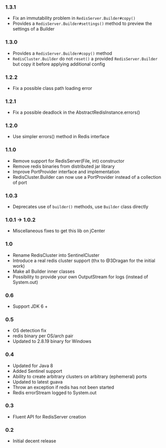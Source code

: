 ### 1.3.1

 * Fix an immutability problem in `RedisServer.Builder#copy()`
 * Provides a `RedisServer.Builder#settings()` method to preview the settings of a Builder

### 1.3.0

 * Provides a `RedisServer.Builder#copy()` method
 * `RedisCluster.Builder` do not `reset()` a provided `RedisServer.Builder` but copy it before applying additional config

### 1.2.2

 * Fix a possible class path loading error

### 1.2.1

 * Fix a possible deadlock in the AbstractRedisInstance.errors()

### 1.2.0

 * Use simpler errors() method in Redis interface

### 1.1.0

 * Remove support for RedisServer(File, int) constructor
 * Remove redis binaries from distributed jar library
 * Improve PortProvider interface and implementation
 * RedisCluster.Builder can now use a PortProvider instead of a collection of port

### 1.0.3

 * Deprecates use of `builder()` methods, use `Builder` class directly

### 1.0.1 -> 1.0.2
 * Miscellaneous fixes to get this lib on jCenter 

### 1.0
 * Rename RedisCluster into SentinelCluster
 * Introduce a real redis cluster support (thx to @3Dragan for the initial work)
 * Make all Builder inner classes
 * Possibility to provide your own OutputStream for logs (instead of System.out)

### 0.6
 * Support JDK 6 +

### 0.5
 * OS detection fix
 * redis binary per OS/arch pair
 * Updated to 2.8.19 binary for Windows

### 0.4 
 * Updated for Java 8
 * Added Sentinel support
 * Ability to create arbitrary clusters on arbitrary (ephemeral) ports
 * Updated to latest guava 
 * Throw an exception if redis has not been started
 * Redis errorStream logged to System.out

### 0.3
 * Fluent API for RedisServer creation

### 0.2
 * Initial decent release
